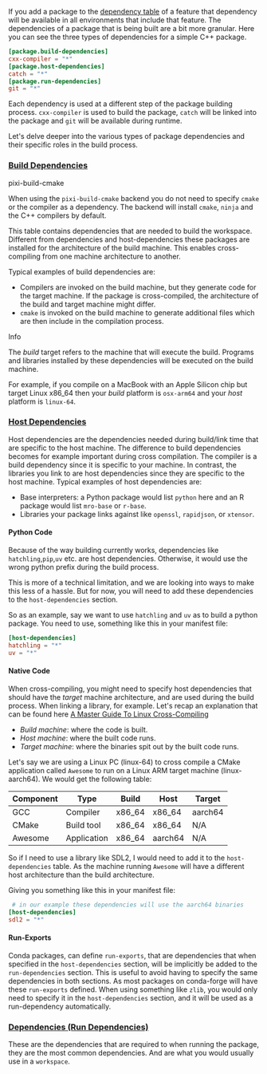 If you add a package to the [dependency table](../../reference/pixi_manifest/#dependencies) of a feature that dependency will be available in all environments that include that feature. The dependencies of a package that is being built are a bit more granular. Here you can see the three types of dependencies for a simple C++ package.

```toml
[package.build-dependencies]
cxx-compiler = "*"
[package.host-dependencies]
catch = "*"
[package.run-dependencies]
git = "*"

```

Each dependency is used at a different step of the package building process. `cxx-compiler` is used to build the package, `catch` will be linked into the package and `git` will be available during runtime.

Let's delve deeper into the various types of package dependencies and their specific roles in the build process.

### [Build Dependencies](../../reference/pixi_manifest/#build-dependencies)

pixi-build-cmake

When using the `pixi-build-cmake` backend you do not need to specify `cmake` or the compiler as a dependency. The backend will install `cmake`, `ninja` and the C++ compilers by default.

This table contains dependencies that are needed to build the workspace. Different from dependencies and host-dependencies these packages are installed for the architecture of the build machine. This enables cross-compiling from one machine architecture to another.

Typical examples of build dependencies are:

- Compilers are invoked on the build machine, but they generate code for the target machine. If the package is cross-compiled, the architecture of the build and target machine might differ.
- `cmake` is invoked on the build machine to generate additional files which are then include in the compilation process.

Info

The *build* target refers to the machine that will execute the build. Programs and libraries installed by these dependencies will be executed on the build machine.

For example, if you compile on a MacBook with an Apple Silicon chip but target Linux x86_64 then your *build* platform is `osx-arm64` and your *host* platform is `linux-64`.

### [Host Dependencies](../../reference/pixi_manifest/#host-dependencies)

Host dependencies are the dependencies needed during build/link time that are specific to the host machine. The difference to build dependencies becomes for example important during cross compilation. The compiler is a build dependency since it is specific to your machine. In contrast, the libraries you link to are host dependencies since they are specific to the host machine. Typical examples of host dependencies are:

- Base interpreters: a Python package would list `python` here and an R package would list `mro-base` or `r-base`.
- Libraries your package links against like `openssl`, `rapidjson`, or `xtensor`.

#### Python Code

Because of the way building currently works, dependencies like `hatchling`,`pip`,`uv` etc. are host dependencies. Otherwise, it would use the wrong python prefix during the build process.

This is more of a technical limitation, and we are looking into ways to make this less of a hassle. But for now, you will need to add these dependencies to the `host-dependencies` section.

So as an example, say we want to use `hatchling` and `uv` as to build a python package. You need to use, something like this in your manifest file:

```toml
[host-dependencies]
hatchling = "*"
uv = "*"

```

#### Native Code

When cross-compiling, you might need to specify host dependencies that should have the *target* machine architecture, and are used during the build process. When linking a library, for example. Let's recap an explanation that can be found here [A Master Guide To Linux Cross-Compiling](https://ruvi-d.medium.com/a-master-guide-to-linux-cross-compiling-b894bf909386)

- *Build machine*: where the code is built.
- *Host machine*: where the built code runs.
- *Target machine*: where the binaries spit out by the built code runs.

Let's say we are using a Linux PC (linux-64) to cross compile a CMake application called `Awesome` to run on a Linux ARM target machine (linux-aarch64). We would get the following table:

| Component | Type        | Build  | Host    | Target  |
| --------- | ----------- | ------ | ------- | ------- |
| GCC       | Compiler    | x86_64 | x86_64  | aarch64 |
| CMake     | Build tool  | x86_64 | x86_64  | N/A     |
| Awesome   | Application | x86_64 | aarch64 | N/A     |

So if I need to use a library like SDL2, I would need to add it to the `host-dependencies` table. As the machine running `Awesome` will have a different host architecture than the build architecture.

Giving you something like this in your manifest file:

```toml
 # in our example these dependencies will use the aarch64 binaries
[host-dependencies]
sdl2 = "*"

```

#### Run-Exports

Conda packages, can define `run-exports`, that are dependencies that when specified in the `host-dependencies` section, will be implicitly be added to the `run-dependencies` section. This is useful to avoid having to specify the same dependencies in both sections. As most packages on conda-forge will have these `run-exports` defined. When using something like `zlib`, you would only need to specify it in the `host-dependencies` section, and it will be used as a run-dependency automatically.

### [Dependencies (Run Dependencies)](../../reference/pixi_manifest/#dependencies)

These are the dependencies that are required to when running the package, they are the most common dependencies. And are what you would usually use in a `workspace`.
